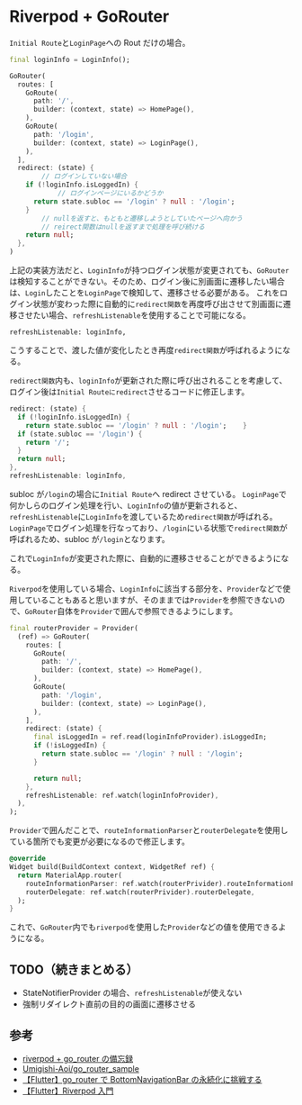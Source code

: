 # Riverpod + GoRouter

`Initial Route`と`LoginPage`への Rout だけの場合。

```dart
final loginInfo = LoginInfo();

GoRouter(
  routes: [
    GoRoute(
      path: '/',
      builder: (context, state) => HomePage(),
    ),
    GoRoute(
      path: '/login',
      builder: (context, state) => LoginPage(),
    ),
  ],
  redirect: (state) {
		// ログインしていない場合
    if (!loginInfo.isLoggedIn) {
			// ログインページにいるかどうか
      return state.subloc == '/login' ? null : '/login';
    }
		// nullを返すと、もともと遷移しようとしていたページへ向かう
		// reirect関数はnullを返すまで処理を呼び続ける
    return null;
  },
)
```

上記の実装方法だと、`LoginInfo`が持つログイン状態が変更されても、`GoRouter`は検知することができない。そのため、ログイン後に別画面に遷移したい場合は、`Login`したことを`LoginPage`で検知して、遷移させる必要がある。
これをログイン状態が変わった際に自動的に`redirect関数`を再度呼び出させて別画面に遷移させたい場合、`refreshListenable`を使用することで可能になる。

`refreshListenable: loginInfo,`

こうすることで、渡した値が変化したとき再度`redirect関数`が呼ばれるようになる。

`redirect関数`内も、`loginInfo`が更新された際に呼び出されることを考慮して、ログイン後は`Initial Routeにredirect`させるコードに修正します。

```dart
redirect: (state) {
  if (!loginInfo.isLoggedIn) {
    return state.subloc == '/login' ? null : '/login';    }
  if (state.subloc == '/login') {
    return '/';
  }
  return null;
},
refreshListenable: loginInfo,
```

subloc が`/login`の場合に`Initial Route`へ redirect させている。
`LoginPage`で何かしらのログイン処理を行い、`LoginInfo`の値が更新されると、`refreshListenable`に`LoginInfo`を渡しているため`redirect関数`が呼ばれる。
`LoginPage`でログイン処理を行なっており、`/login`にいる状態で`redirect関数`が呼ばれるため、subloc が`/login`となります。

これで`LoginInfo`が変更された際に、自動的に遷移させることができるようになる。

`Riverpod`を使用している場合、`LoginInfo`に該当する部分を、`Provider`などで使用していることもあると思いますが、そのままでは`Provider`を参照できないので、`GoRouter`自体を`Provider`で囲んで参照できるようにします。

```dart
final routerProvider = Provider(
  (ref) => GoRouter(
    routes: [
      GoRoute(
        path: '/',
        builder: (context, state) => HomePage(),
      ),
      GoRoute(
        path: '/login',
        builder: (context, state) => LoginPage(),
      ),
    ],
    redirect: (state) {
      final isLoggedIn = ref.read(loginInfoProvider).isLoggedIn;
      if (!isLoggedIn) {
        return state.subloc == '/login' ? null : '/login';
      }

      return null;
    },
    refreshListenable: ref.watch(loginInfoProvider),
  ),
);
```

`Provider`で囲んだことで、`routeInformationParser`と`routerDelegate`を使用している箇所でも変更が必要になるので修正します。

```dart
@override
Widget build(BuildContext context, WidgetRef ref) {
  return MaterialApp.router(
    routeInformationParser: ref.watch(routerPrivider).routeInformationParser,
    routerDelegate: ref.watch(routerPrivider).routerDelegate,
  );
}
```

これで、`GoRouter`内でも`riverpod`を使用した`Provider`などの値を使用できるようになる。

## TODO（続きまとめる）

- StateNotifierProvider の場合、`refreshListenable`が使えない
- 強制リダイレクト直前の目的の画面に遷移させる

## 参考

- [riverpod + go_router の備忘録](https://zenn.dev/mkikuchi/articles/cc87c84e1404c4)
- [Umigishi-Aoi/go_router_sample](https://github.com/Umigishi-Aoi/go_router_sample/blob/master/go_router_sample/lib/main.dart)
- [【Flutter】go_router で BottomNavigationBar の永続化に挑戦する](https://zenn.dev/heyhey1028/articles/d64564e6fd1df4)
- [【Flutter】Riverpod 入門](https://zenn.dev/naoya_maeda/articles/a8bbf40a202c74)
